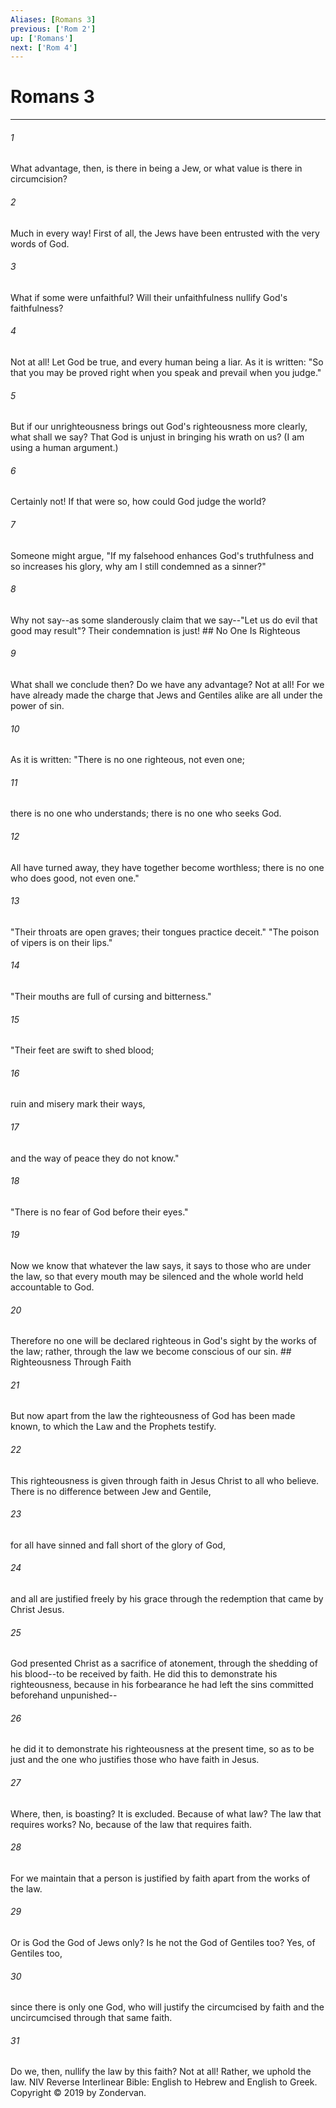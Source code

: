 ```yaml
---
Aliases: [Romans 3]
previous: ['Rom 2']
up: ['Romans']
next: ['Rom 4']
---
```

# Romans 3

***


###### 1 
What advantage, then, is there in being a Jew, or what value is there in circumcision? 

###### 2 
Much in every way! First of all, the Jews have been entrusted with the very words of God. 

###### 3 
What if some were unfaithful? Will their unfaithfulness nullify God's faithfulness? 

###### 4 
Not at all! Let God be true, and every human being a liar. As it is written: "So that you may be proved right when you speak and prevail when you judge." 

###### 5 
But if our unrighteousness brings out God's righteousness more clearly, what shall we say? That God is unjust in bringing his wrath on us? (I am using a human argument.) 

###### 6 
Certainly not! If that were so, how could God judge the world? 

###### 7 
Someone might argue, "If my falsehood enhances God's truthfulness and so increases his glory, why am I still condemned as a sinner?" 

###### 8 
Why not say--as some slanderously claim that we say--"Let us do evil that good may result"? Their condemnation is just! ## No One Is Righteous 

###### 9 
What shall we conclude then? Do we have any advantage? Not at all! For we have already made the charge that Jews and Gentiles alike are all under the power of sin. 

###### 10 
As it is written: "There is no one righteous, not even one; 

###### 11 
there is no one who understands; there is no one who seeks God. 

###### 12 
All have turned away, they have together become worthless; there is no one who does good, not even one." 

###### 13 
"Their throats are open graves; their tongues practice deceit." "The poison of vipers is on their lips." 

###### 14 
"Their mouths are full of cursing and bitterness." 

###### 15 
"Their feet are swift to shed blood; 

###### 16 
ruin and misery mark their ways, 

###### 17 
and the way of peace they do not know." 

###### 18 
"There is no fear of God before their eyes." 

###### 19 
Now we know that whatever the law says, it says to those who are under the law, so that every mouth may be silenced and the whole world held accountable to God. 

###### 20 
Therefore no one will be declared righteous in God's sight by the works of the law; rather, through the law we become conscious of our sin. ## Righteousness Through Faith 

###### 21 
But now apart from the law the righteousness of God has been made known, to which the Law and the Prophets testify. 

###### 22 
This righteousness is given through faith in Jesus Christ to all who believe. There is no difference between Jew and Gentile, 

###### 23 
for all have sinned and fall short of the glory of God, 

###### 24 
and all are justified freely by his grace through the redemption that came by Christ Jesus. 

###### 25 
God presented Christ as a sacrifice of atonement, through the shedding of his blood--to be received by faith. He did this to demonstrate his righteousness, because in his forbearance he had left the sins committed beforehand unpunished-- 

###### 26 
he did it to demonstrate his righteousness at the present time, so as to be just and the one who justifies those who have faith in Jesus. 

###### 27 
Where, then, is boasting? It is excluded. Because of what law? The law that requires works? No, because of the law that requires faith. 

###### 28 
For we maintain that a person is justified by faith apart from the works of the law. 

###### 29 
Or is God the God of Jews only? Is he not the God of Gentiles too? Yes, of Gentiles too, 

###### 30 
since there is only one God, who will justify the circumcised by faith and the uncircumcised through that same faith. 

###### 31 
Do we, then, nullify the law by this faith? Not at all! Rather, we uphold the law. NIV Reverse Interlinear Bible: English to Hebrew and English to Greek. Copyright © 2019 by Zondervan.
